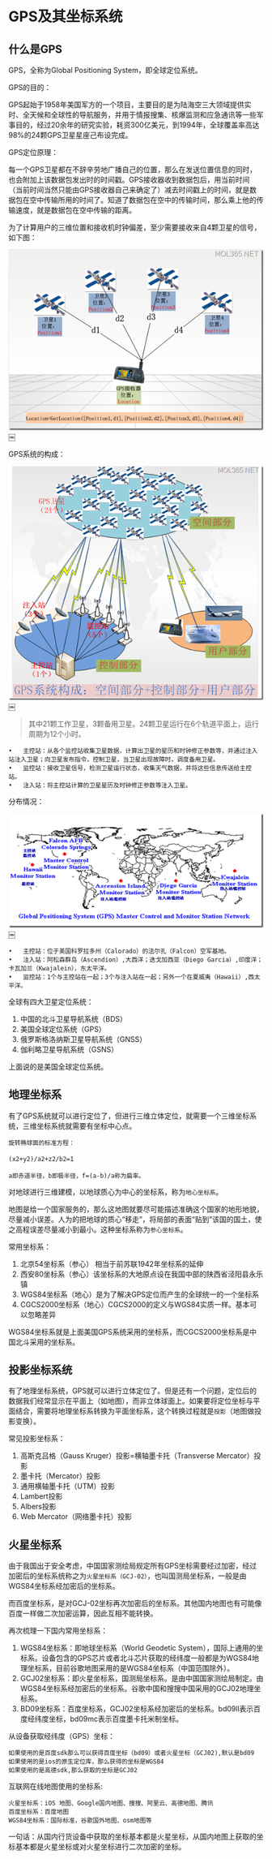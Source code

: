 # GPS及其坐标系统

## 什么是GPS

GPS，全称为Global Positioning System，即全球定位系统。

GPS的目的：

GPS起始于1958年美国军方的一个项目，主要目的是为陆海空三大领域提供实时、全天候和全球性的导航服务，并用于情报搜集、核爆监测和应急通讯等一些军事目的，经过20余年的研究实验，耗资300亿美元，到1994年，全球覆盖率高达98%的24颗GPS卫星星座己布设完成。

GPS定位原理：

每一个GPS卫星都在不辞辛劳地广播自己的位置，那么在发送位置信息的同时，也会附加上该数据包发出时的时间戳。GPS接收器收到数据包后，用当前时间（当前时间当然只能由GPS接收器自己来确定了）减去时间戳上的时间，就是数据包在空中传输所用的时间了。知道了数据包在空中的传输时间，那么乘上他的传输速度，就是数据包在空中传输的距离。

为了计算用户的三维位置和接收机时钟偏差，至少需要接收来自4颗卫星的信号，如下图：

![](media/15589453655014/15589454792954.png)￼

GPS系统的构成：

![](media/15589453655014/15589456356364.png)￼

> 其中21颗工作卫星，3颗备用卫星。24颗卫星运行在6个轨道平面上，运行周期为12个小时。

	•	主控站：从各个监控站收集卫星数据，计算出卫星的星历和时钟修正参数等，并通过注入站注入卫星；向卫星发布指令，控制卫星，当卫星出现故障时，调度备用卫星。
	•	监控站：接收卫星信号，检测卫星运行状态，收集天气数据，并将这些信息传送给主控站。
	•	注入站：将主控站计算的卫星星历及时钟修正参数等注入卫星。  

分布情况：

![](media/15589453655014/15589458543744.png)￼

	•	主控站：位于美国科罗拉多州（Calorado）的法尔孔（Falcon）空军基地。
	•	注入站：阿松森群岛（Ascendion）,大西洋；迭戈加西亚（Diego Garcia）,印度洋；卡瓦加兰（Kwajalein），东太平洋。
	•	监控站：1个与主控站在一起；3个与注入站在一起；另外一个在夏威夷（Hawaii）,西太平洋。 

全球有四大卫星定位系统：

1. 中国的北斗卫星导航系统（BDS）
2. 美国全球定位系统（GPS）
3. 俄罗斯格洛纳斯卫星导航系统（GNSS）
4. 伽利略卫星导航系统（GSNS）

上面说的是美国全球定位系统。

## 地理坐标系

有了GPS系统就可以进行定位了，但进行三维立体定位，就需要一个三维坐标系统，三维坐标系统就需要有坐标中心点。

```
旋转椭球面的标准方程：

(x2+y2)/a2+z2/b2=1

a即赤道半径，b即极半径，f=(a-b)/a称为扁率。
```

对地球进行三维建模，以地球质心为中心的坐标系，称为`地心坐标系`。

地图是给一个国家服务的，那么这地图就要尽可能描述准确这个国家的地形地貌，尽量减小误差。人为的把地球的质心“移走”，将局部的表面“贴到”该国的国土，使之高程误差尽量减小到最小。这种坐标系称为`参心坐标系`。

常用坐标系：

1. 北京54坐标系（参心） 相当于前苏联1942年坐标系的延伸 
2. 西安80坐标系（参心）该坐标系的大地原点设在我国中部的陕西省泾阳县永乐镇 
3. WGS84坐标系（地心）是为了解决GPS定位而产生的全球统一的一个坐标系
4. CGCS2000坐标系（地心）CGCS2000的定义与WGS84实质一样。基本可以忽略差异

WGS84坐标系就是上面美国GPS系统采用的坐标系，而CGCS2000坐标系是中国北斗采用的坐标系。


## 投影坐标系统

有了地理坐标系统，GPS就可以进行立体定位了。但是还有一个问题，定位后的数据我们经常显示在平面上（如地图），而非立体球面上。如果要将定位坐标与平面结合，需要将地理坐标系转换为平面坐标系，这个转换过程就是`投影`（地图做投影变换）。

常见投影坐标系：

1. 高斯克吕格（Gauss Kruger）投影=横轴墨卡托（Transverse Mercator）投影
2. 墨卡托（Mercator）投影
3. 通用横轴墨卡托（UTM）投影
4. Lambert投影
5. Albers投影
6. Web Mercator（网络墨卡托）投影


## 火星坐标系

由于我国出于安全考虑，中国国家测绘局规定所有GPS坐标需要经过加密，经过加密后的坐标系统称之为`火星坐标系（GCJ-02）`，也叫国测局坐标系，一般是由WGS84坐标系经加密后的坐标系。

而百度坐标系，是对GCJ-02坐标再次加密后的坐标系。其他国内地图也有可能像百度一样做二次加密运算，因此互相不能转换。

再次梳理一下国内常用坐标系：

1. WGS84坐标系：即地球坐标系（World Geodetic System），国际上通用的坐标系。设备包含的GPS芯片或者北斗芯片获取的经纬度一般都是为WGS84地理坐标系，目前谷歌地图采用的是WGS84坐标系（中国范围除外）。
2. GCJ02坐标系：即火星坐标系，国测局坐标系。是由中国国家测绘局制定。由WGS84坐标系经加密后的坐标系。谷歌中国和搜搜中国采用的GCJ02地理坐标系。
3. BD09坐标系：百度坐标系，GCJ02坐标系经加密后的坐标系。bd09ll表示百度经纬度坐标，bd09mc表示百度墨卡托米制坐标。

从设备获取经纬度（GPS）坐标：
```
如果使用的是百度sdk那么可以获得百度坐标（bd09）或者火星坐标（GCJ02),默认是bd09
如果使用的是ios的原生定位库，那么获得的坐标是WGS84
如果使用的是高德sdk,那么获取的坐标是GCJ02
```

互联网在线地图使用的坐标系:

```
火星坐标系：iOS 地图、Google国内地图、搜搜、阿里云、高德地图、腾讯
百度坐标系：百度地图
WGS84坐标系：国际标准，谷歌国外地图、osm地图等
```

一句话：从国内行货设备中获取的坐标基本都是火星坐标，从国内地图上获取的坐标基本都是火星坐标或对火星坐标进行二次加密的坐标。


